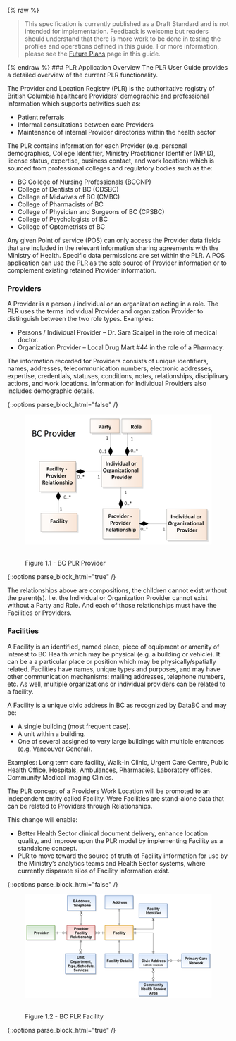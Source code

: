 {% raw %}
<blockquote class="stu-note">
<p>
This specification is currently published as a Draft Standard and is not intended for implementation.  Feedback is welcome but readers should understand that there is more work to be done in testing the profiles and operations defined in this guide.  For more information, please see the <a href="future.html">Future Plans</a> page in this guide.
</p>
</blockquote>
{% endraw %}
### PLR Application Overview
The PLR User Guide provides a detailed overview of the current PLR functionality.
    
The Provider and Location Registry (PLR) is the authoritative registry of British Columbia healthcare Providers’ demographic and professional information which supports activities such as:

* Patient referrals
* Informal consultations between care Providers
* Maintenance of internal Provider directories within the health sector

The PLR contains information for each Provider (e.g. personal demographics, College Identifier, Ministry Practitioner Identifier (MPID), license status, expertise, business contact, and work location) which is sourced from professional colleges and regulatory bodies such as the:

* BC College of Nursing Professionals (BCCNP)
* College of Dentists of BC (CDSBC)
* College of Midwives of BC (CMBC)
* College of Pharmacists of BC
* College of Physician and Surgeons of BC (CPSBC)
* College of Psychologists of BC
* College of Optometrists of BC

Any given Point of service (POS) can only access the Provider data fields that are included in the relevant information sharing agreements with the Ministry of Health. Specific data permissions are set within the PLR.
A POS application can use the PLR as the sole source of Provider information or to complement existing retained Provider information.

### Providers

A Provider is a person / individual or an organization acting in a role. The PLR uses the terms individual Provider and organization Provider to distinguish between the two role types.
Examples:

* Persons / Individual Provider – Dr. Sara Scalpel in the role of medical doctor.
* Organization Provider – Local Drug Mart #44 in the role of a Pharmacy.

The information recorded for Providers consists of unique identifiers, names, addresses, telecommunication numbers, electronic addresses, expertise, credentials, statuses, conditions, notes, relationships, disciplinary actions, and work locations. Information for Individual Providers also includes demographic details.

{::options parse_block_html="false" /}
<figure>
  <img style="padding-top:0;padding-bottom:30px" width="800px" src="bc_provider.png" alt="BC PLR Provider"/>
  <figcaption>Figure 1.1 - BC PLR Provider</figcaption>
</figure>
{::options parse_block_html="true" /}

The relationships above are compositions, the children cannot exist without the parent(s).  I.e. the Individual or Organization Provider cannot exist without a Party and Role.  And each of those relationships must have the Facilities or Providers.

### Facilities

A Facility is an identified, named place, piece of equipment or amenity of interest to BC Health which may be physical (e.g. a building or vehicle).  It can be a a particular place or position which may be physically/spatially related.  Facilities have names, unique types and purposes, and may have other communication mechanisms: mailing addresses, telephone numbers, etc.  As well, multiple organizations or individual providers can be related to a facility.

A Facility is a unique civic address in BC as recognized by DataBC and may be:

* A single building (most frequent case).
* A unit within a building.
* One of several assigned to very large buildings with multiple entrances (e.g. Vancouver General).

Examples: Long term care facility, Walk-in Clinic, Urgent Care Centre, Public Health Office, Hospitals, Ambulances, Pharmacies, Laboratory offices, Community Medical Imaging Clinics.

The PLR concept of a Providers Work Location will be promoted to an independent entity called Facility. Were Facilities are stand-alone data that can be related to Providers through Relationships.

This change will enable:

* Better Health Sector clinical document delivery, enhance location quality, and improve upon the PLR model by implementing Facility as a standalone concept.
* PLR to move toward the source of truth of Facility information for use by the Ministry’s analytics teams and Health Sector systems, where currently disparate silos of Facility information exist. 


{::options parse_block_html="false" /}
<figure>
  <img style="padding-top:0;padding-bottom:30px" width="800px" src="bc_facility.png" alt="BC PLR Facility"/>
  <figcaption>Figure 1.2 - BC PLR Facility</figcaption>
</figure>
{::options parse_block_html="true" /}

